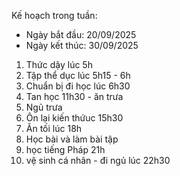 Kế hoạch trong tuần:

- Ngày bắt đầu: 20/09/2025
- Ngày kết thúc: 30/09/2025

1. Thức dậy lúc 5h
2. Tập thể dục lúc 5h15 - 6h
3. Chuẩn bị đi học lúc 6h30
4. Tan học 11h30 - ăn trưa
5. Ngủ trưa
6. Ôn lại kiến thứuc 15h30
7. Ăn tối lúc 18h
8. Học bài và làm bài tập
9. học tiếng Pháp 21h
10. vệ sinh cá nhân - đi ngủ lúc 22h30
